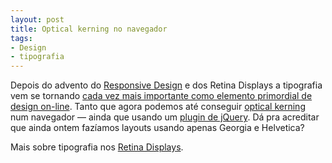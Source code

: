 ```yaml
---
layout: post
title: Optical kerning no navegador
tags:
- Design
- tipografia
---
```


Depois do advento do [Responsive Design](http://en.wikipedia.org/wiki/Responsive_Web_Design) e dos Retina Displays a tipografia vem se tornando [cada vez mais importante como elemento primordial de design on-line](http://www.zeldman.com/2012/03/23/web-type-will-save-us/). Tanto que agora podemos até conseguir [optical kerning](http://homepage.mac.com/macdrben/blogwavestudio/LH20041002162322/LHA20050206134044/index.html) num navegador — ainda que usando um [plugin de jQuery](http://typebutter.com/). Dá pra acreditar que ainda ontem fazíamos layouts usando apenas Georgia e Helvetica?

Mais sobre tipografia nos [Retina Displays](http://typeboard.vanillaforums.com/discussion/21/typeface-on-retina-displays).
